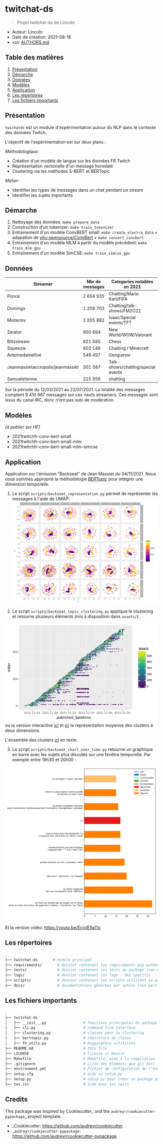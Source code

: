 # twitchat-ds

> Projet twitchat-ds de Lincoln

* Auteur: Lincoln
* Date de création: 2021-08-18
* voir [AUTHORS.md](./AUTHORS.md)

## Table des matières

1. [Présentation](#présentation)
2. [Démarche](#démarche)
3. [Données](#données)
4. [Modèles](#modèles)
5. [Application](#application)
6. [Les répertoires](#les-répertoires)
7. [Les fichiers importants](#les-fichiers-importants)

## Présentation

`twichatds` est un module d'expérimentation autour du NLP dans le contexte des données Twitch.

L'objectif de l'expérimentation est sur deux plans : 

*Méthodologique*:
* Création d'un modèle de langue sur les données FR Twitch
* Représentaiton vectorielle d'un message horodaté
* Clustering via les méthodes S-BERT et BERTopic

*Métier*:
* Identifier les types de messages dans un chat pendant un stream
* Identifier les sujets importants

## Démarche

1. Nettoyage des données: `make prepare_data`
2. Construction d'un tokenizer: `make train_tokenizer`
3. Entrainement d'un modèle ConvBERT small: `make create_electra_data` + adapation de [yitu-opensource/ConvBert](https://github.com/yitu-opensource/ConvBert) + `make convert_convbert`
4. Entrainement d'un modèle MLM à partir du modèle précédent: `make train_mlm_gpu`
5. Entrainement d'un modèle SimCSE: `make train_simcse_gpu` 

## Données

| Streamer                                      | Nbr de messages | Categories notables en 2021        |
| --------------------------------------------- | --------------- | ---------------------------------- |
| Ponce                                         | 2 604 935       | Chatting/Mario Kart/FIFA           |
| Domingo                           | 1 209 703       | Chatting/talk-shows/FM2O21         |
| Mistermv                                      | 1 205 882       | Isaac/Special events/TFT           |
| Zerator                                       | 900 894         | New World/WOW/Valorant             |
| Blitzstream                                   | 821 585         | Chess                              |
| Squeezie                                      | 602 148         | Chatting / Minecraft               |
| Antoinedaniellive                             | 548 497         | Geoguessr                          |
| Jeanmassietaccropolis/jeanmassiet | 301 387         | Talk-shows/chatting/special events |
| Samueletienne                                 | 215 956         | chatting                           |

Sur la période du 12/03/2021 au 22/07/2021. La totalité des messages comptent 9 410 987 messages sur ces neufs streamers. Ces messages sont issus du canal IRC, donc n’ont pas subi de modération. 

## Modèles 

_(à publier sur HF)_

* 2021twitchfr-conv-bert-small
* 2021twitchfr-conv-bert-small-mlm
* 2021twitchfr-conv-bert-small-mlm-simcse

## Application

Application sur l'émission "Backseat" de Jean Massiet du 04/11/2021. Nous nous sommes approprié la méthodologie [BERTopic](https://github.com/MaartenGr/BERTopic) pour intégrer une dimension temporelle. 

1. Le script `scripts/backseat_representation.py` permet de représenter les messages à l'aide de UMAP:
![scale 600](./assets/umap_matrix_scale_600.png)

2. Le script `scripts/backseat_topic_clustering.py` applique le clustering et retourne plusieurs éléments (mis à disposition dans `assets/`). 

![visualisation labels over time](./assets/scale_600/ggplot_plot_labels_over_time.png) ou la version interactive [ici](./assets/scale_600/plotly_labels_x_over_time.html) et [ici](./assets/scale_600/plotly_mean_labels.html) la représentation moyenne des clusters à deux dimensions.

L'ensemble des clusters [ici](./assets/scale_600/print_clusters.txt) en texte.

3. Le script `scripts/backseat_chart_over_time.py` retourne un graphique en barre avec les sujets plus discutés sur une fenêtre temporelle. Par exemple entre 19h30 et 20h00 :

![1930_2000](./assets/scale_600/scale_600_1930_2000.png)

Et la version vidéo: https://youtu.be/EcjvlE9aTls


## Les répertoires

```bash
.
├── twitchat-ds       # module principal
├── requirements/       # dossier contenant les requirements pip python
├── tests/              # dossier contenant les tests du package (non utilisé ici)
├── logs/               # dossier contenant les logs : dev specific
├── scripts/            # dossier contenant les scripts utilisant le package
├── docs/               # documentations générées par sphinx (non pertinent ici)

```

## Les fichiers importants

```bash
.
├── twitchat-ds
│   ├── __init__.py                 # fonctions principales du package
│   ├── cli.py                      # command line interface 
│   ├── clustering.py               # classes pour le clustering
│   ├── berttopic.py                # réecriture de classe
│   ├── fh_utils.py                 # HuggingFace uitilities
├── README.md                       # this file
├── LICENSE                         # license si besoin
├── Makefile                        # Makefile: aide à la compilation
├── .gitignore                      # Liste des éléments que git doit ignorer lors du commit
├── environment.yml                 # Fichier de configuration de l'environnment conda
├── setup.cfg                       # aide au setup.py
├── setup.py                        # setup.py pour créer un package python
├── tox.ini                         # aide pour les tests
```



## Credits

This package was inspired by Cookiecutter_ and the `audreyr/cookiecutter-pypackage`_ project template.

*  _Cookiecutter: https://github.com/audreyr/cookiecutter
*  _`audreyr/cookiecutter-pypackage`: https://github.com/audreyr/cookiecutter-pypackage

